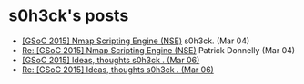 <h1>s0h3ck's posts</h1>

<ul>
    <li><a href="http://seclists.org/nmap-dev/2015/q1/261">[GSoC 2015] Nmap Scripting Engine (NSE)</a> s0h3ck. (Mar 04)</li>
    <li><a href="http://seclists.org/nmap-dev/2015/q1/269">Re: [GSoC 2015] Nmap Scripting Engine (NSE)</a> Patrick Donnelly (Mar 04)</li>
    <li><a href="http://seclists.org/nmap-dev/2015/q1/295">[GSoC 2015] Ideas, thoughts s0h3ck . (Mar 06)</li>
    <li><a href="http://seclists.org/nmap-dev/2015/q1/298">Re: [GSoC 2015] Ideas, thoughts s0h3ck . (Mar 06)</li>
</ul>


